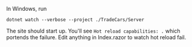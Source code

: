 In Windows, run 

`dotnet watch --verbose --project ./TradeCars/Server`

The site should start up.  You'll see `Hot reload capabilities: .` which portends the failure.  Edit anything in Index.razor to watch hot reload fail.
